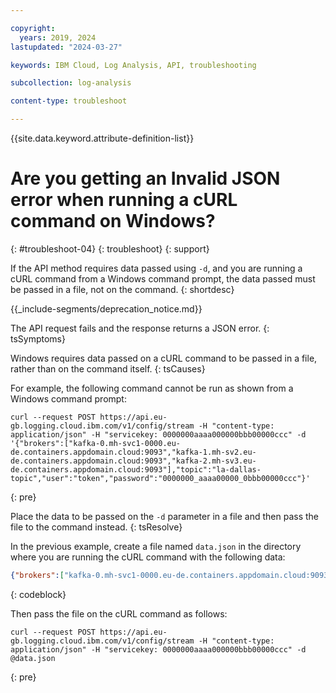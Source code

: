 ```yaml
---

copyright:
  years: 2019, 2024
lastupdated: "2024-03-27"

keywords: IBM Cloud, Log Analysis, API, troubleshooting

subcollection: log-analysis

content-type: troubleshoot

---
```


{{site.data.keyword.attribute-definition-list}}

# Are you getting an Invalid JSON error when running a cURL command on Windows?
{: #troubleshoot-04}
{: troubleshoot}
{: support}

If the API method requires data passed using `-d`, and you are running a cURL command from a Windows command prompt, the data passed must be passed in a file, not on the command.
{: shortdesc}

<!-- common deprecation notice -->
{{_include-segments/deprecation_notice.md}}

The API request fails and the response returns a JSON error.
{: tsSymptoms}

Windows requires data passed on a cURL command to be passed in a file, rather than on the command itself.
{: tsCauses}

For example, the following command cannot be run as shown from a Windows command prompt:

```text
curl --request POST https://api.eu-gb.logging.cloud.ibm.com/v1/config/stream -H "content-type: application/json" -H "servicekey: 0000000aaaa000000bbb00000ccc" -d '{"brokers":["kafka-0.mh-svc1-0000.eu-de.containers.appdomain.cloud:9093","kafka-1.mh-sv2.eu-de.containers.appdomain.cloud:9093","kafka-2.mh-sv3.eu-de.containers.appdomain.cloud:9093"],"topic":"la-dallas-topic","user":"token","password":"0000000_aaaa00000_0bbb00000ccc"}'
```
{: pre}

Place the data to be passed on the `-d` parameter in a file and then pass the file to the command instead.
{: tsResolve}

In the previous example, create a file named `data.json` in the directory where you are running the cURL command with the following data:

```json
{"brokers":["kafka-0.mh-svc1-0000.eu-de.containers.appdomain.cloud:9093","kafka-1.mh-sv2.eu-de.containers.appdomain.cloud:9093","kafka-2.mh-sv3.eu-de.containers.appdomain.cloud:9093"],"topic":"la-dallas-topic","user":"token","password":"0000000_aaaa00000_0bbb00000ccc"}
```
{: codeblock}

Then pass the file on the cURL command as follows:

```text
curl --request POST https://api.eu-gb.logging.cloud.ibm.com/v1/config/stream -H "content-type: application/json" -H "servicekey: 0000000aaaa000000bbb00000ccc" -d @data.json
```
{: pre}
